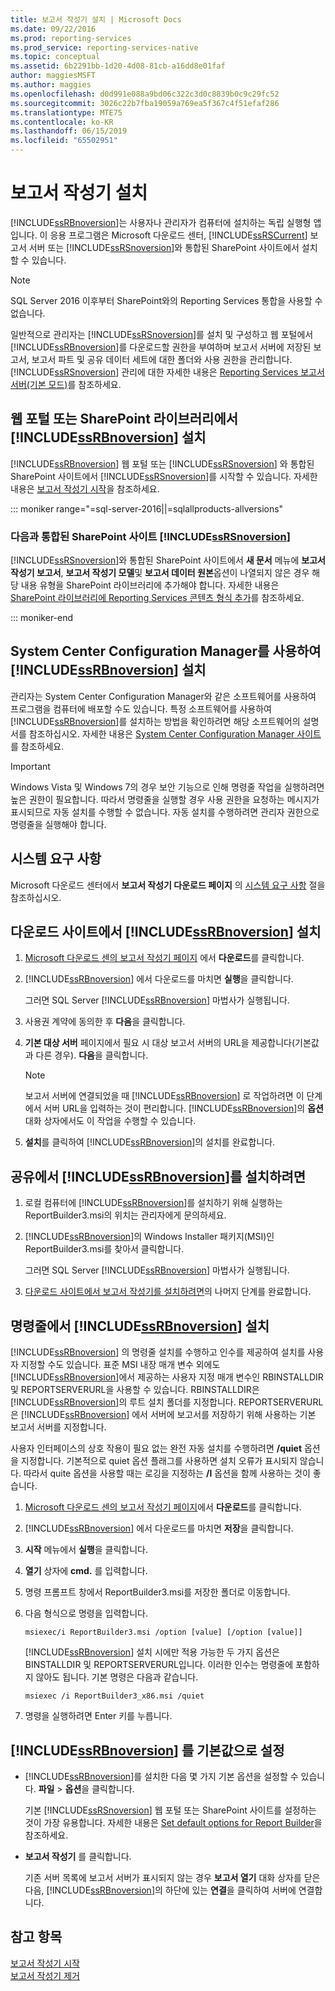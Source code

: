 ```yaml
---
title: 보고서 작성기 설치 | Microsoft Docs
ms.date: 09/22/2016
ms.prod: reporting-services
ms.prod_service: reporting-services-native
ms.topic: conceptual
ms.assetid: 6b2291bb-1d20-4d08-81cb-a16dd8e01faf
author: maggiesMSFT
ms.author: maggies
ms.openlocfilehash: d0d991e088a9bd06c322c3d0c8839b0c9c29fc52
ms.sourcegitcommit: 3026c22b7fba19059a769ea5f367c4f51efaf286
ms.translationtype: MTE75
ms.contentlocale: ko-KR
ms.lasthandoff: 06/15/2019
ms.locfileid: "65502951"
---
```

# <a name="install-report-builder"></a>보고서 작성기 설치
  [!INCLUDE[ssRBnoversion](../../includes/ssrbnoversion.md)]는 사용자나 관리자가 컴퓨터에 설치하는 독립 실행형 앱입니다. 이 응용 프로그램은 Microsoft 다운로드 센터, [!INCLUDE[ssRSCurrent](../../includes/ssrscurrent-md.md)] 보고서 서버 또는 [!INCLUDE[ssRSnoversion](../../includes/ssrsnoversion-md.md)]와 통합된 SharePoint 사이트에서 설치할 수 있습니다.  

> [!NOTE]
> SQL Server 2016 이후부터 SharePoint와의 Reporting Services 통합을 사용할 수 없습니다.
  
 일반적으로 관리자는 [!INCLUDE[ssRSnoversion](../../includes/ssrsnoversion-md.md)]를 설치 및 구성하고 웹 포털에서 [!INCLUDE[ssRBnoversion](../../includes/ssrbnoversion.md)]를 다운로드할 권한을 부여하며 보고서 서버에 저장된 보고서, 보고서 파트 및 공유 데이터 세트에 대한 폴더와 사용 권한을 관리합니다. [!INCLUDE[ssRSnoversion](../../includes/ssrsnoversion-md.md)] 관리에 대한 자세한 내용은 [Reporting Services 보고서 서버&#40;기본 모드&#41;](../../reporting-services/report-server/reporting-services-report-server-native-mode.md)를 참조하세요.  
  
## <a name="install-includessrbnoversionincludesssrbnoversionmd-from--a--web-portal-or-sharepoint-library"></a>웹 포털 또는 SharePoint 라이브러리에서 [!INCLUDE[ssRBnoversion](../../includes/ssrbnoversion.md)] 설치 
  
 [!INCLUDE[ssRBnoversion](../../includes/ssrbnoversion.md)] 웹 포털 또는 [!INCLUDE[ssRSnoversion](../../includes/ssrsnoversion-md.md)] 와 통합된 SharePoint 사이트에서 [!INCLUDE[ssRSnoversion](../../includes/ssrsnoversion-md.md)]를 시작할 수 있습니다. 자세한 내용은 [보고서 작성기 시작](../../reporting-services/report-builder/start-report-builder.md)을 참조하세요.  

::: moniker range="=sql-server-2016||=sqlallproducts-allversions"
  
### <a name="sharepoint-site-integrated-with-includessrsnoversionincludesssrsnoversion-mdmd"></a>다음과 통합된 SharePoint 사이트 [!INCLUDE[ssRSnoversion](../../includes/ssrsnoversion-md.md)]
  
 [!INCLUDE[ssRSnoversion](../../includes/ssrsnoversion-md.md)]와 통합된 SharePoint 사이트에서 **새 문서** 메뉴에 **보고서 작성기 보고서**, **보고서 작성기 모델**및 **보고서 데이터 원본**옵션이 나열되지 않은 경우 해당 내용 유형을 SharePoint 라이브러리에 추가해야 합니다. 자세한 내용은 [SharePoint 라이브러리에 Reporting Services 콘텐츠 형식 추가](../../reporting-services/report-server-sharepoint/add-reporting-services-content-types-to-a-sharepoint-library.md)를 참조하세요.  

::: moniker-end
 
## <a name="install-includessrbnoversionincludesssrbnoversionmd-with-system-center-configuration-manager"></a>System Center Configuration Manager를 사용하여 [!INCLUDE[ssRBnoversion](../../includes/ssrbnoversion.md)] 설치 
  
 관리자는 System Center Configuration Manager와 같은 소프트웨어를 사용하여 프로그램을 컴퓨터에 배포할 수도 있습니다. 특정 소프트웨어를 사용하여 [!INCLUDE[ssRBnoversion](../../includes/ssrbnoversion.md)]를 설치하는 방법을 확인하려면 해당 소프트웨어의 설명서를 참조하십시오. 자세한 내용은 [System Center Configuration Manager 사이트](https://www.microsoft.com/cloud-platform/system-center-configuration-manager)를 참조하세요.  
  
> [!IMPORTANT]  
>  Windows Vista 및 Windows 7의 경우 보안 기능으로 인해 명령줄 작업을 실행하려면 높은 권한이 필요합니다. 따라서 명령줄을 실행할 경우 사용 권한을 요청하는 메시지가 표시되므로 자동 설치를 수행할 수 없습니다. 자동 설치를 수행하려면 관리자 권한으로 명령줄을 실행해야 합니다.  
  
## <a name="system-requirements"></a>시스템 요구 사항
  
 Microsoft 다운로드 센터에서 **보고서 작성기 다운로드 페이지** 의 [시스템 요구 사항](https://go.microsoft.com/fwlink/?LinkID=734968) 절을 참조하십시오.
  
##  <a name="download"></a> 다운로드 사이트에서 [!INCLUDE[ssRBnoversion](../../includes/ssrbnoversion.md)] 설치  
  
1.  [Microsoft 다운로드 센의 보고서 작성기 페이지](https://go.microsoft.com/fwlink/?LinkID=734968) 에서 **다운로드**를 클릭합니다.  
  
2.  [!INCLUDE[ssRBnoversion](../../includes/ssrbnoversion.md)] 에서 다운로드를 마치면  **실행**을 클릭합니다.  
  
     그러면 SQL Server [!INCLUDE[ssRBnoversion](../../includes/ssrbnoversion.md)] 마법사가 실행됩니다.  
  
3.  사용권 계약에 동의한 후 **다음**을 클릭합니다.  
  
4.  **기본 대상 서버** 페이지에서 필요 시 대상 보고서 서버의 URL을 제공합니다(기본값과 다른 경우). **다음**을 클릭합니다.  
  
    > [!NOTE]  
    >  보고서 서버에 연결되었을 때 [!INCLUDE[ssRBnoversion](../../includes/ssrbnoversion.md)] 로 작업하려면 이 단계에서 서버 URL을 입력하는 것이 편리합니다. [!INCLUDE[ssRBnoversion](../../includes/ssrbnoversion.md)]의 **옵션** 대화 상자에서도 이 작업을 수행할 수 있습니다.  
  
5.  **설치**를 클릭하여 [!INCLUDE[ssRBnoversion](../../includes/ssrbnoversion.md)]의 설치를 완료합니다.  
  
## <a name="to-install-includessrbnoversionincludesssrbnoversionmd-from-a-share"></a>공유에서 [!INCLUDE[ssRBnoversion](../../includes/ssrbnoversion.md)]를 설치하려면  
  
1.  로컬 컴퓨터에 [!INCLUDE[ssRBnoversion](../../includes/ssrbnoversion.md)]를 설치하기 위해 실행하는 ReportBuilder3.msi의 위치는 관리자에게 문의하세요.  
  
2.  [!INCLUDE[ssRBnoversion](../../includes/ssrbnoversion.md)]의 Windows Installer 패키지(MSI)인 ReportBuilder3.msi를 찾아서 클릭합니다.  
  
     그러면 SQL Server [!INCLUDE[ssRBnoversion](../../includes/ssrbnoversion.md)] 마법사가 실행됩니다.  
  
3.  [다운로드 사이트에서 보고서 작성기를 설치하려면](#download)의 나머지 단계를 완료합니다.  
  
## <a name="to-install-includessrbnoversionincludesssrbnoversionmd-from-the-command-line"></a>명령줄에서 [!INCLUDE[ssRBnoversion](../../includes/ssrbnoversion.md)] 설치 

 [!INCLUDE[ssRBnoversion](../../includes/ssrbnoversion.md)] 의 명령줄 설치를 수행하고 인수를 제공하여 설치를 사용자 지정할 수도 있습니다. 표준 MSI 내장 매개 변수 외에도 [!INCLUDE[ssRBnoversion](../../includes/ssrbnoversion.md)]에서 제공하는 사용자 지정 매개 변수인 RBINSTALLDIR 및 REPORTSERVERURL을 사용할 수 있습니다. RBINSTALLDIR은 [!INCLUDE[ssRBnoversion](../../includes/ssrbnoversion.md)]의 루트 설치 폴더를 지정합니다. REPORTSERVERURL은 [!INCLUDE[ssRBnoversion](../../includes/ssrbnoversion.md)] 에서 서버에 보고서를 저장하기 위해 사용하는 기본 보고서 서버를 지정합니다.  
  
 사용자 인터페이스의 상호 작용이 필요 없는 완전 자동 설치를 수행하려면 **/quiet** 옵션을 지정합니다. 기본적으로 quiet 옵션 플래그를 사용하면 설치 오류가 표시되지 않습니다. 따라서 quite 옵션을 사용할 때는 로깅을 지정하는 **/l** 옵션을 함께 사용하는 것이 좋습니다.   
  
1.  [Microsoft 다운로드 센의 보고서 작성기 페이지](https://go.microsoft.com/fwlink/?LinkID=734968)에서 **다운로드**를 클릭합니다.  
  
2.  [!INCLUDE[ssRBnoversion](../../includes/ssrbnoversion.md)] 에서 다운로드를 마치면  **저장**을 클릭합니다.  
  
3.  **시작** 메뉴에서 **실행**을 클릭합니다.  
  
4.  **열기** 상자에 **cmd.** 를 입력합니다.  
  
5.  명령 프롬프트 창에서 ReportBuilder3.msi를 저장한 폴더로 이동합니다.  
  
6.  다음 형식으로 명령을 입력합니다.  
  
     `msiexec/i ReportBuilder3.msi /option [value] [/option [value]]`  
  
     [!INCLUDE[ssRBnoversion](../../includes/ssrbnoversion.md)] 설치 시에만 적용 가능한 두 가지 옵션은 BINSTALLDIR 및 REPORTSERVERURL입니다. 이러한 인수는 명령줄에 포함하지 않아도 됩니다. 기본 명령은 다음과 같습니다.  
  
     `msiexec /i ReportBuilder3_x86.msi /quiet`  
  
7.  명령을 실행하려면 Enter 키를 누릅니다.  
  
## <a name="set-includessrbnoversionincludesssrbnoversionmd-defaults"></a>[!INCLUDE[ssRBnoversion](../../includes/ssrbnoversion.md)] 를 기본값으로 설정  
  
-   [!INCLUDE[ssRBnoversion](../../includes/ssrbnoversion.md)]를 설치한 다음 몇 가지 기본 옵션을 설정할 수 있습니다. **파일** > **옵션**을 클릭합니다.  
  
     기본 [!INCLUDE[ssRSnoversion](../../includes/ssrsnoversion-md.md)] 웹 포털 또는 SharePoint 사이트를 설정하는 것이 가장 유용합니다. 자세한 내용은 [Set default options for Report Builder](../../reporting-services/report-builder/set-default-options-for-report-builder.md)을 참조하세요.  
  
-   **보고서 작성기** 를 클릭합니다.  
  
     기존 서버 목록에 보고서 서버가 표시되지 않는 경우 **보고서 열기** 대화 상자를 닫은 다음, [!INCLUDE[ssRBnoversion](../../includes/ssrbnoversion.md)]의 하단에 있는 **연결**을 클릭하여 서버에 연결합니다.  
  
## <a name="see-also"></a>참고 항목  
 [보고서 작성기 시작](../../reporting-services/report-builder/start-report-builder.md)   
 [보고서 작성기 제거](../../reporting-services/install-windows/uninstall-report-builder.md)  
  
  
